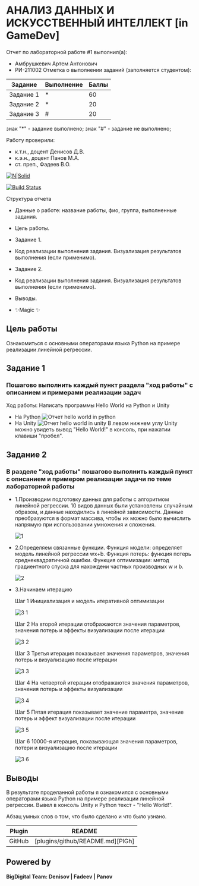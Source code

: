 # АНАЛИЗ ДАННЫХ И ИСКУССТВЕННЫЙ ИНТЕЛЛЕКТ [in GameDev]
Отчет по лабораторной работе #1 выполнил(а):
- Амбрушкевич Артем Антонович
- РИ-211002
Отметка о выполнении заданий (заполняется студентом):

| Задание | Выполнение | Баллы |
| ------ | ------ | ------ |
| Задание 1 | * | 60 |
| Задание 2 | * | 20 |
| Задание 3 | # | 20 |

знак "*" - задание выполнено; знак "#" - задание не выполнено;

Работу проверили:
- к.т.н., доцент Денисов Д.В.
- к.э.н., доцент Панов М.А.
- ст. преп., Фадеев В.О.

[![N|Solid](https://cldup.com/dTxpPi9lDf.thumb.png)](https://nodesource.com/products/nsolid)

[![Build Status](https://travis-ci.org/joemccann/dillinger.svg?branch=master)](https://travis-ci.org/joemccann/dillinger)

Структура отчета

- Данные о работе: название работы, фио, группа, выполненные задания.
- Цель работы.
- Задание 1.
- Код реализации выполнения задания. Визуализация результатов выполнения (если применимо).
- Задание 2.
- Код реализации выполнения задания. Визуализация результатов выполнения (если применимо).

- Выводы.
- ✨Magic ✨

## Цель работы
Ознакомиться с основными операторами языка Python на примере реализации линейной регрессии.

## Задание 1
### Пошагово выполнить каждый пункт раздела "ход работы" с описанием и примерами реализации задач
Ход работы:
Написать программы Hello World на Python и Unity
- На Python
  ![Отчет hello world in python](https://user-images.githubusercontent.com/97295011/190987455-a064be6b-3d9a-4785-a75b-9ad9bf680b3e.jpg)
- На Unity
  ![Отчет hello world in unity](https://user-images.githubusercontent.com/97295011/190987514-37308dae-6700-42c5-80ed-062496f1e8a1.jpg)
  В левом нижнем углу Unity можно увидеть вывод "Hello World!" в консоль, при нажатии клавиши "пробел".


## Задание 2
### В разделе "ход работы" пошагово выполнить каждый пункт с описанием и примером реализации задачи по теме лабораторной работы
- 1.Производим подготовку данных для работы с алгоритмом линейной регрессии. 10 видов данных были установлены случайным образом, и данные находились в линейной зависимости. Данные преобразуются в формат массива, чтобы их можно было вычислить напрямую при использовании умножения и сложения.

  ![1](https://user-images.githubusercontent.com/97295011/190991378-2953d397-9561-42e5-858e-72723fde6670.JPG)

- 2.Определяем связанные функции. Функция модели: определяет модель линейной регрессии wx+b. Функция потерь: функция потерь среднеквадратичной ошибки. Функция оптимизации: метод градиентного спуска для нахождени частных производных w и b.

  ![2](https://user-images.githubusercontent.com/97295011/190991975-2fbba71b-f569-463a-a783-cb9ca5f8701e.JPG)

- 3.Начинаем итерацию

     Шаг 1 Инициализация и модель итеративной оптимизации
     
     ![3 1](https://user-images.githubusercontent.com/97295011/190993809-ba0ca821-e67d-4745-a0b5-6c0404e79d6d.JPG)
     
     Шаг 2 На второй итерации отображаются значения  параметров, значения потерь и эффекты визуализации после итерации
     
     ![3 2](https://user-images.githubusercontent.com/97295011/190994146-509c0933-f210-4f78-81d3-45d1d1b83314.JPG)
     
     Шаг 3 Третья итерация показывает значения  параметров, значения потерь и визуализацию после итерации
     
     ![3 3](https://user-images.githubusercontent.com/97295011/190994371-8aca5803-ad2f-4caf-a114-6fa97c30e58e.JPG)
     
     Шаг 4 На четвертой итерации отображаются значения параметров, значения потерь и эффекты визуализации
     
     ![3 4](https://user-images.githubusercontent.com/97295011/190994535-94e5afad-78e7-414b-b1ba-cc459032845c.JPG)
     
     Шаг 5 Пятая итерация показывает значение параметра, значение потерь и эффект визуализации после итерации
     
     ![3 5](https://user-images.githubusercontent.com/97295011/190994628-a1f50f44-6558-493e-a267-8475c9578eb1.JPG)
     
     Шаг 6 10000-я итерация, показывающая значения параметров, потери и визуализацию после итерации
     
     ![3 6](https://user-images.githubusercontent.com/97295011/190994729-5baab077-554c-430f-aad8-88089008a2d9.JPG)
     

## Выводы
   В результате проделанной работы я ознакомился с основными операторами языка Python на примере реализации линейной регрессии. Вывел в консоль Unity и Python текст - "Hello World!".

Абзац умных слов о том, что было сделано и что было узнано.

| Plugin | README |
| ------ | ------ |
| GitHub | [plugins/github/README.md][PlGh] |


## Powered by

**BigDigital Team: Denisov | Fadeev | Panov**
